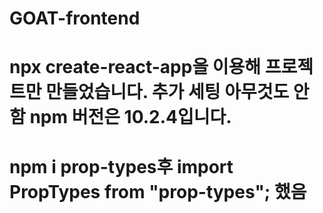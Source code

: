 # GOAT-frontend

# npx create-react-app을 이용해 프로젝트만 만들었습니다. 추가 세팅 아무것도 안함 npm 버전은 10.2.4입니다.

# npm i prop-types후 import PropTypes from "prop-types"; 했음
